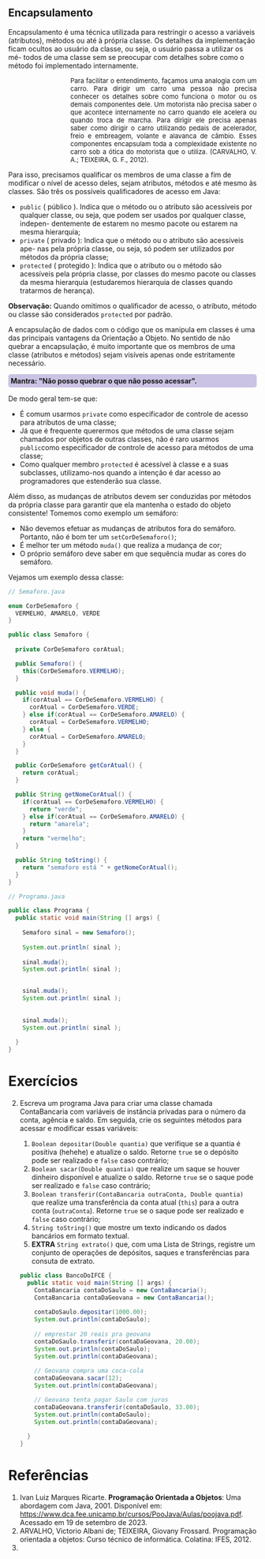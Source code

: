 ## Encapsulamento

Encapsulamento é uma técnica utilizada para restringir o acesso a variáveis (atributos), métodos ou até à própria classe. Os detalhes da implementação ficam ocultos ao usuário da classe, ou seja, o usuário passa a utilizar os mé- todos de uma classe sem se preocupar com detalhes sobre como o método foi implementado internamente.

<div style="margin-left: 25%; font-size: small; text-align: justify;">
Para facilitar o entendimento, façamos uma analogia com um carro. Para dirigir um carro uma pessoa não precisa conhecer os detalhes sobre como funciona o motor ou os demais componentes dele. Um motorista não precisa saber o que acontece internamente no carro quando ele acelera ou quando troca de marcha. Para dirigir ele precisa apenas saber como dirigir o carro utilizando pedais de acelerador, freio e embreagem, volante e alavanca de câmbio. Esses componentes encapsulam toda a complexidade existente no carro sob a ótica do motorista que o utiliza. (CARVALHO, V. A.; TEIXEIRA, G. F., 2012).
</div>



Para isso, precisamos qualificar os membros de uma classe a fim de modificar o nível de acesso deles, sejam atributos,  métodos e até mesmo às classes. São três os possíveis qualificadores de acesso em Java:

- ```public``` ( público ). Indica que o método ou o atributo são acessíveis por qualquer classe, ou seja, que podem ser usados por qualquer classe, indepen- dentemente de estarem no mesmo pacote ou estarem na mesma hierarquia;
- ```private``` ( privado ): Indica que o método ou o atributo são acessíveis ape- nas pela própria classe, ou seja, só podem ser utilizados por métodos da própria classe;
- ```protected``` ( protegido ): Indica que o atributo ou o método são acessíveis pela própria classe, por classes do mesmo pacote ou classes da mesma hierarquia (estudaremos hierarquia de classes quando tratarmos de herança).

**Observação:** Quando omitimos o qualificador de acesso, o atributo, método ou classe são considerados ```protected``` por padrão.

A encapsulação de dados com o código que os manipula em classes é uma das principais vantagens da Orientação a Objeto. No sentido de não quebrar a encapsulação, é muito importante que os membros de uma classe (atributos e métodos) sejam visíveis apenas onde estritamente necessário. 

<p style="background-color: #CBC3E3; padding: 5px; border-radius: 5px; font-weight: bold;">
Mantra: "Não posso quebrar o que não posso acessar".  
</p>

De modo geral tem-se que:

- É comum usarmos ```private``` como especificador de controle de acesso para atributos de uma classe;
- Já que é frequente querermos que métodos de uma classe sejam chamados por objetos de outras classes, não é raro usarmos ```public```como especificador de controle de acesso para métodos de uma classe;
- Como qualquer membro ```protected``` é acessível à classe e a suas subclasses, utilizamo-nos quando a intenção é dar acesso ao programadores que estenderão sua classe.

Além disso, as mudanças de atributos devem ser conduzidas por métodos da própria classe para garantir que ela mantenha o estado do objeto consistente! Tomemos como exemplo um semáforo:

- Não devemos efetuar as mudanças de atributos fora do semáforo. Portanto, não é bom ter um ```setCorDeSemaforo()```;
- É melhor ter um método ```muda()``` que realiza a mudança de cor;
- O próprio semáforo deve saber em que sequência mudar as cores do semáforo.

Vejamos um exemplo dessa classe:

```java
// Semaforo.java

enum CorDeSemaforo {
  VERMELHO, AMARELO, VERDE
}

public class Semaforo {
  
  private CorDeSemaforo corAtual;

  public Semaforo() {
    this(CorDeSemaforo.VERMELHO);
  }

  public void muda() {
    if(corAtual == CorDeSemaforo.VERMELHO) {
      corAtual = CorDeSemaforo.VERDE;
    } else if(corAtual == CorDeSemaforo.AMARELO) {
      corAtual = CorDeSemaforo.VERMELHO;
    } else {
      corAtual = CorDeSemaforo.AMARELO;
    }
  }

  public CorDeSemaforo getCorAtual() {
    return corAtual;
  }

  public String getNomeCorAtual() {
    if(corAtual == CorDeSemaforo.VERMELHO) {
      return "verde";
    } else if(corAtual == CorDeSemaforo.AMARELO) {
      return "amarela";
    } 
    return "vermelho";
  }

  public String toString() {
    return "semaforo está " + getNomeCorAtual();
  }
}
```



```java
// Programa.java

public class Programa {
  public static void main(String [] args) {
    
    Semaforo sinal = new Semaforo();
    
    System.out.println( sinal );
    
    sinal.muda();
    System.out.println( sinal );

    
    sinal.muda();
    System.out.println( sinal );
    
    
    sinal.muda();
    System.out.println( sinal );
    
  }
}
```

# Exercícios

2. Escreva um programa Java para criar uma classe chamada ContaBancaria com variáveis de instância privadas para o número da conta, agência e saldo. Em seguida, crie os seguintes métodos para acessar e modificar essas variáveis:
   1. ```Boolean depositar(Double quantia)``` que verifique se a quantia é positiva (hehehe) e atualize o saldo. Retorne ```true``` se o depósito pode ser realizado e ```false``` caso contrário;
   2. ```Boolean sacar(Double quantia)``` que realize um saque se houver dinheiro disponível e atualize o saldo. Retorne ```true``` se o saque pode ser realizado e ```false``` caso contrário;
   3. ```Boolean transferir(ContaBancaria outraConta, Double quantia)``` que realize uma transferência da conta atual (```this```) para a outra conta (```outraConta```). Retorne ```true``` se o saque pode ser realizado e ```false``` caso contrário;
   4. ```String toString()``` que mostre um texto indicando os dados bancários em formato textual.
   5. **EXTRA** ```String extrato()```  que, com uma Lista de Strings, registre um conjunto de operações de depósitos, saques e transferências para consuta de extrato.
   
   ```java
   public class BancoDoIFCE {
     public static void main(String [] args) {
       ContaBancaria contaDoSaulo = new ContaBancaria();
       ContaBancaria contaDaGeovana = new ContaBancaria();
       
       contaDoSaulo.depositar(1000.00);
       System.out.println(contaDoSaulo);
       
       // emprestar 20 reais pra geovana
       contaDoSaulo.transferir(contaDaGeovana, 20.00);
       System.out.println(contaDoSaulo);
       System.out.println(contaDaGeovana);
       
       // Geovana compra uma coca-cola
       contaDaGeovana.sacar(12);
       System.out.println(contaDaGeovana);
   
       // Geovana tenta pagar Saulo com juros
       contaDaGeovana.transferir(contaDoSaulo, 33.00);    
       System.out.println(contaDoSaulo);
       System.out.println(contaDaGeovana);
       
     }
   }
   ```
   
   

# Referências

1. Ivan Luiz Marques Ricarte. **Programação Orientada a Objetos**: Uma abordagem com Java, 2001. Disponível em: https://www.dca.fee.unicamp.br/cursos/PooJava/Aulas/poojava.pdf. Acessado em 19 de setembro de 2023.
2. ARVALHO, Victorio Albani de; TEIXEIRA, Giovany Frossard. Programação orientada a objetos: Curso técnico de informática. Colatina: IFES, 2012.
3. 
